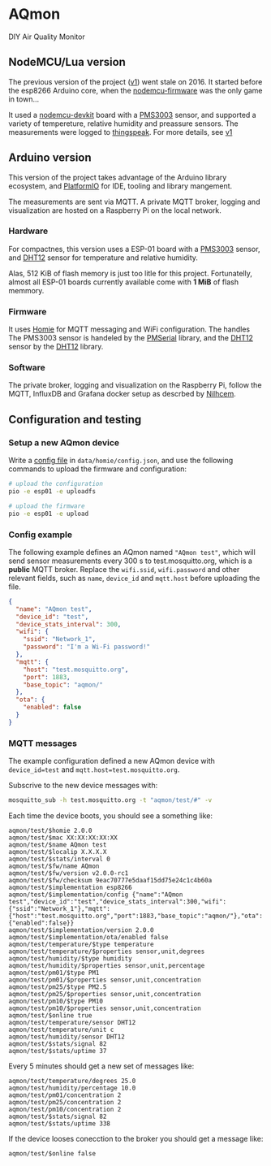 # AQmon

DIY Air Quality Monitor

## NodeMCU/Lua version

The previous version of the project ([v1][]) went stale on 2016.
It started before the esp8266 Arduino core,
when the [nodemcu-firmware][] was the only game in town...

It used a [nodemcu-devkit][] board with a [PMS3003][] sensor,
and supported a variety of tempereture, relative humidity and preassure sensors.
The measurements were logged to [thingspeak][].
For more details, see [v1][]

[v1]: https://github.com/avaldebe/AQmon/tree/v1
[nodemcu-devkit]:   https://github.com/nodemcu/nodemcu-devkit
[nodemcu-firmware]: https://github.com/nodemcu/nodemcu-firmware
[thingspeak]:       https://thingspeak.com
[PMS3003]: Documents/PMS3003_LOGOELE.pdf
[DHT12]: Documents/DHT12_Aosong.pdf

## Arduino version

This version of the project takes advantage of the Arduino library ecosystem, and [PlatformIO](https://platformio.org/)
for IDE, tooling and library mangement.

The measurements are sent via MQTT. A private MQTT broker,
logging and visualization are hosted on a Raspberry Pi on the local network.

### Hardware

For compactnes, this version uses a
ESP-01 board with a [PMS3003][] sensor,
and [DHT12][] sensor for temperature and relative humidity.

Alas, 512 KiB of flash memory is just too litle for this project.
Fortunatelly, almost all ESP-01 boards currently available come with **1 MiB** of flash memmory.

### Firmware

It uses [Homie][] for MQTT messaging and WiFi configuration.
The  handles The PMS3003 sensor is handeled by the [PMSerial][] library,
and the [DHT12][] sensor by the [DHT12][DHT12lib] library.

[Homie]: https://platformio.org/lib/show/555/Homie/installation
[PMSerial]: https:github.com/avaldebe/PMserial.git
[DHT12lib]: https://platformio.org/lib/show/5554/DHT12

### Software

The private broker, logging and visualization on the Raspberry Pi,
follow the MQTT, InfluxDB and Grafana docker setup as descrbed by [Nilhcem][].

[Nilhcem]: http://nilhcem.com/iot/home-monitoring-with-mqtt-influxdb-grafana

## Configuration and testing

### Setup a new AQmon device

Write a [config file][config] in `data/homie/config.json`, and
use the following commands to upload the firmware and configuration:

```bash
# upload the configuration
pio -e esp01 -e uploadfs

# upload the firmware
pio -e esp01 -e upload
```

[config]: https://homieiot.github.io/homie-esp8266/docs/2.0.0/configuration/json-configuration-file/

### Config example

The following example defines an AQmon named `"AQmon test"`,
which will send sensor measurements every 300 s
to test.mosquitto.org, which is a **public** MQTT broker.
Replace the `wifi.ssid`, `wifi.password` and other relevant fields,
such as `name`, `device_id` and `mqtt.host` before uploading the file.

```json
{
  "name": "AQmon test",
  "device_id": "test",
  "device_stats_interval": 300,
  "wifi": {
    "ssid": "Network_1",
    "password": "I'm a Wi-Fi password!"
  },
  "mqtt": {
    "host": "test.mosquitto.org",
    "port": 1883,
    "base_topic": "aqmon/"
  },
  "ota": {
    "enabled": false
  }
}  
```

### MQTT messages

The example configuration defined a new AQmon device with `device_id=test` and `mqtt.host=test.mosquitto.org`.

Subscrive to the new device messages with:

```bash
mosquitto_sub -h test.mosquitto.org -t "aqmon/test/#" -v
```

Each time the device boots, you should see a something like:

```mqtt
aqmon/test/$homie 2.0.0
aqmon/test/$mac XX:XX:XX:XX:XX
aqmon/test/$name AQmon test
aqmon/test/$localip X.X.X.X
aqmon/test/$stats/interval 0
aqmon/test/$fw/name AQmon
aqmon/test/$fw/version v2.0.0-rc1
aqmon/test/$fw/checksum 9eac70777e5daaf15dd75e24c1c4b60a
aqmon/test/$implementation esp8266
aqmon/test/$implementation/config {"name":"AQmon test","device_id":"test","device_stats_interval":300,"wifi":{"ssid":"Network_1"},"mqtt":{"host":"test.mosquitto.org","port":1883,"base_topic":"aqmon/"},"ota":{"enabled":false}}
aqmon/test/$implementation/version 2.0.0
aqmon/test/$implementation/ota/enabled false
aqmon/test/temperature/$type temperature
aqmon/test/temperature/$properties sensor,unit,degrees
aqmon/test/humidity/$type humidity
aqmon/test/humidity/$properties sensor,unit,percentage
aqmon/test/pm01/$type PM1
aqmon/test/pm01/$properties sensor,unit,concentration
aqmon/test/pm25/$type PM2.5
aqmon/test/pm25/$properties sensor,unit,concentration
aqmon/test/pm10/$type PM10
aqmon/test/pm10/$properties sensor,unit,concentration
aqmon/test/$online true
aqmon/test/temperature/sensor DHT12
aqmon/test/temperature/unit c
aqmon/test/humidity/sensor DHT12
aqmon/test/$stats/signal 82
aqmon/test/$stats/uptime 37
```

Every 5 minutes should get a new set of messages like:

```mqtt
aqmon/test/temperature/degrees 25.0
aqmon/test/humidity/percentage 10.0
aqmon/test/pm01/concentration 2
aqmon/test/pm25/concentration 2
aqmon/test/pm10/concentration 2
aqmon/test/$stats/signal 82
aqmon/test/$stats/uptime 338
```

If the device looses conecction to the broker
you should get a message like:

```mqtt
aqmon/test/$online false
```